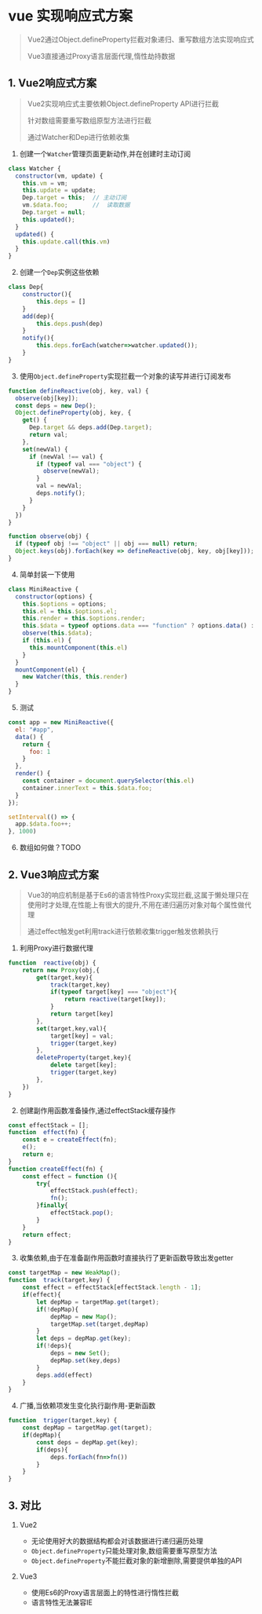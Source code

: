 # vue 实现响应式方案

> Vue2通过Object.defineProperty拦截对象递归、重写数组方法实现响应式
>
> Vue3直接通过Proxy语言层面代理,惰性劫持数据

## 1. Vue2响应式方案

> Vue2实现响应式主要依赖Object.defineProperty API进行拦截
>
> 针对数组需要重写数组原型方法进行拦截
>
> 通过Watcher和Dep进行依赖收集

1. 创建一个`Watcher`管理页面更新动作,并在创建时主动订阅

```js
class Watcher {
  constructor(vm, update) {
    this.vm = vm;
    this.update = update;
    Dep.target = this;	// 主动订阅
    vm.$data.foo;		// 	读取数据
    Dep.target = null;
    this.updated();
  }
  updated() {
    this.update.call(this.vm)
  }
}

```

2. 创建一个`Dep`实例这些依赖

```js
class Dep{
	constructor(){
		this.deps = []
	}
	add(dep){
		this.deps.push(dep)
	}
	notify(){
		this.deps.forEach(watcher=>watcher.updated());
	}
}

```

3. 使用`Object.defineProperty`实现拦截一个对象的读写并进行订阅发布

```js
function defineReactive(obj, key, val) {
  observe(obj[key]);
  const deps = new Dep();
  Object.defineProperty(obj, key, {
    get() {
      Dep.target && deps.add(Dep.target);
      return val;
    },
    set(newVal) {
      if (newVal !== val) {
        if (typeof val === "object") {
          observe(newVal);
        }
        val = newVal;
        deps.notify();
      }
    }
  })
}

function observe(obj) {
  if (typeof obj !== "object" || obj === null) return;
  Object.keys(obj).forEach(key => defineReactive(obj, key, obj[key]));
}
```

4. 简单封装一下使用

```js
class MiniReactive {
  constructor(options) {
    this.$options = options;
    this.el = this.$options.el;
    this.render = this.$options.render;
    this.$data = typeof options.data === "function" ? options.data() : options.data;
    observe(this.$data);
    if (this.el) {
      this.mountComponent(this.el)
    }
  }
  mountComponent(el) {
    new Watcher(this, this.render)
  }
}
```

5. 测试

```js
const app = new MiniReactive({
  el: "#app",
  data() {
    return {
      foo: 1
    }
  },
  render() {
    const container = document.querySelector(this.el)
    container.innerText = this.$data.foo;
  }
});

setInterval(() => {
  app.$data.foo++;
}, 1000)
```

6. 数组如何做？TODO

## 2. Vue3响应式方案

> Vue3的响应机制是基于Es6的语言特性Proxy实现拦截,这属于懒处理只在使用时才处理,在性能上有很大的提升,不用在递归遍历对象对每个属性做代理
>
> 通过effect触发get利用track进行依赖收集trigger触发依赖执行

1. 利用Proxy进行数据代理

```js
function  reactive(obj) {
    return new Proxy(obj,{
        get(target,key){
            track(target,key)
            if(typeof target[key] === "object"){
                return reactive(target[key]);
            }
            return target[key]
        },
        set(target,key,val){
            target[key] = val;
            trigger(target,key)
        },
        deleteProperty(target,key){
            delete target[key];
            trigger(target,key)
        },
    })
}
```

2. 创建副作用函数准备操作,通过effectStack缓存操作

```js
const effectStack = [];
function  effect(fn) {
    const e = createEffect(fn);
    e();
    return e;
}
function createEffect(fn) {
    const effect = function (){
        try{
            effectStack.push(effect);
            fn();
        }finally{
            effectStack.pop();
        }
    }  
    return effect;  
}
```

3. 收集依赖,由于在准备副作用函数时直接执行了更新函数导致出发getter

```js
const targetMap = new WeakMap();
function  track(target,key) {
    const effect = effectStack[effectStack.length - 1];
    if(effect){
        let depMap = targetMap.get(target);
        if(!depMap){
            depMap = new Map();
            targetMap.set(target,depMap) 
        }
        let deps = depMap.get(key);
        if(!deps){
            deps = new Set();
            depMap.set(key,deps)
        }
        deps.add(effect)
    }
}

```

4. 广播,当依赖项发生变化执行副作用-更新函数

```js
function  trigger(target,key) {
    const depMap = targetMap.get(target);
    if(depMap){
        const deps = depMap.get(key);
        if(deps){
            deps.forEach(fn=>fn())
        }
    }
}

```

## 3. 对比

1. Vue2 
   - 无论使用好大的数据结构都会对该数据进行递归遍历处理
   - `Object.defineProperty`只能处理对象,数组需要重写原型方法
   - `Object.defineProperty`不能拦截对象的新增删除,需要提供单独的API

2. Vue3
   - 使用Es6的Proxy语言层面上的特性进行惰性拦截
   - 语言特性无法兼容IE




